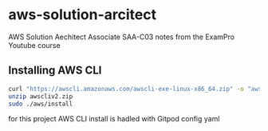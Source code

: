 # aws-solution-arcitect
AWS Solution Aechitect Associate SAA-C03 notes from the ExamPro Youtube course


## Installing AWS CLI 
```bash
curl "https://awscli.amazonaws.com/awscli-exe-linux-x86_64.zip" -o "awscliv2.zip"
unzip awscliv2.zip
sudo ./aws/install
```
for this project AWS CLI install is hadled with Gitpod config yaml
